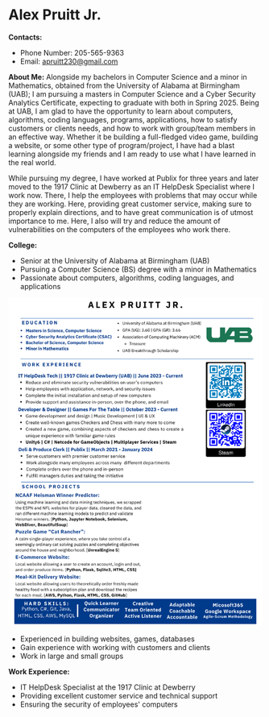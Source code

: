 # Alex Pruitt Jr.

**Contacts:**

- Phone Number: 205-565-9363
- Email: [apruitt230@gmail.com](mailto:apruitt230@gmail.com)

**About Me:**
Alongside my bachelors in Computer Science and a minor in Mathematics, obtained from the University of Alabama at Birmingham (UAB); I am pursuing a masters in Computer Science and a Cyber Security Analytics Certificate, expecting to graduate with both in Spring 2025. Being at UAB, I am glad to have the opportunity to learn about computers, algorithms, coding languages, programs, applications, how to satisfy customers or clients needs, and how to work with group/team members in an effective way. Whether it be building a full-fledged video game, building a website, or some other type of program/project, I have had a blast learning alongside my friends and I am ready to use what I have learned in the real world. 

While pursuing my degree, I have worked at Publix for three years and later moved to the 1917 Clinic at Dewberry as an IT HelpDesk Specialist where I work now. There, I help the employees with problems that may occur while they are working. Here, providing great customer service, making sure to properly explain directions, and to have great communication is of utmost importance to me. Here, I also will try and reduce the amount of vulnerabilities on the computers of the employees who work there.


**College:**
- Senior at the University of Alabama at Birmingham (UAB)
- Pursuing a Computer Science (BS) degree with a minor in Mathematics
- Passionate about computers, algorithms, coding languages, and applications


![My Local Image](AlexResume_Dec.2024.png)

- Experienced in building websites, games, databases
- Gain experience with working with customers and clients
- Work in large and small groups

**Work Experience:**
- IT HelpDesk Specialist at the 1917 Clinic at Dewberry
- Providing excellent customer service and technical support
- Ensuring the security of employees' computers

